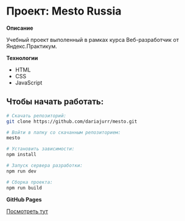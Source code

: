 # Проект: Mesto Russia

**Описание**

Учебный проект выполенный в рамках курса Веб-разработчик от Яндекс.Практикум.

**Технологии**

- HTML
- CSS
- JavaScript

## Чтобы начать работать:

``` bash
# Скачать репозиторий:
git clone https://github.com/dariajurr/mesto.git

# Войти в папку со скачанным репозиторием:
mesto

# Установить зависимости:
npm install

# Запуск сервера разработки:
npm run dev

# Сборка проекта:
npm run build
```

**GitHub Pages**

[Посмотреть тут](https://dariajurr.github.io/mesto/)
